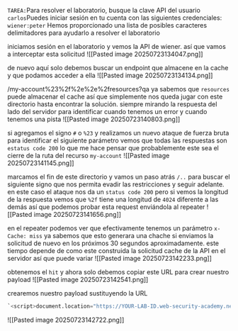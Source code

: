`TAREA:`Para resolver el laboratorio, busque la clave API del usuario `carlos`Puedes iniciar sesión en tu cuenta con las siguientes credenciales: `wiener:peter` Hemos proporcionado una lista de posibles caracteres delimitadores para ayudarlo a resolver el laboratorio

iniciamos sesión en el laboratorio y vemos la API de wiener. así que vamos a interceptar esta solicitud 
![[Pasted image 20250723134047.png]]

de nuevo aquí solo debemos buscar un endpoint que almacene en la cache y que podamos acceder a ella
![[Pasted image 20250723134134.png]]

/my-account%23%2f%2e%2e%2fresources?qa
ya sabemos que `resources` puede almacenar el cache así que simplemente nos queda jugar con este directorio hasta encontrar la solución. siempre mirando la respuesta del lado del servidor para identificar cuando tenemos un error y cuando tenemos una pista
![[Pasted image 20250723140803.png]]

si agregamos el signo `#` o `%23` y realizamos un nuevo ataque de fuerza bruta para identificar el siguiente parámetro vemos que todas las respuestas son `estatus code 200` lo que me hace pensar que probablemente este sea el cierre de la ruta del recurso `my-account` 
![[Pasted image 20250723141145.png]]

marcamos el fin de este directorio y vamos un paso atrás `/..` para buscar el siguiente signo que nos permita evadir las restricciones y seguir adelante. en este caso el ataque nos da un `status code 200` pero si vemos la longitud de la respuesta vemos que `%2f` tiene una longitud de `4024` diferente a las demás así que podemos probar esta request enviándola al repeater
![[Pasted image 20250723141656.png]]

en el repeater podemos ver que efectivamente tenemos un parámetro `x-Cache: miss` ya sabemos que esto generara una chache si enviamos la solicitud de nuevo en los próximos 30 segundos aproximadamente. este tiempo depende de como este construida la solicitud cache de la API en el servidor así que puede variar
![[Pasted image 20250723142233.png]]

obtenemos el `hit` y ahora solo debemos copiar este URL para crear nuestro payload
![[Pasted image 20250723142541.png]]

crearemos nuestro payload sustituyendo la URL

```python
`<script>document.location="https://YOUR-LAB-ID.web-security-academy.net/my-account%23%2f%2e%2e%2fresources?wcd"</script>`
```

![[Pasted image 20250723142722.png]]
